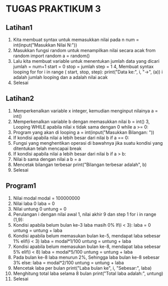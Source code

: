 # TUGAS PRAKTIKUM 3

## Latihan1
1. Kita membuat syntax untuk memasukkan nilai pada n
       num = int(input("Masukkan Nilai N:"))
2. Masukkan fungsi random untuk menampilkan nilai secara acak
       from random import random
       a = random()
3. Lalu kita membuat variable untuk menentukan jumlah data yang dicari
      jumlah = num+1
      start = 0
      stop = jumlah
      step = 1
4, Membuat syntax looping for
      for i in range ( start, stop, step):
      print("Data ke:", i, "->", (a))
      i adalah jumlah looping dan a adalah nilai acak
5. Selesai

## Latihan2
1. Memperkenalkan variable x integer, kemudian menginput nilainya
	a = int()
2. Memperkenalkan variable b dengan memasukkan nilai
	b = int()
3, Looping WHILE apabila nilai x tidak sama dengan 0
	while a >= 0:
4. Program yang akan di looping
	a = int(input("Masukkan Bilangan: "))
5. If kondisi apabila nilai a lebih besar dari nilai b
	if a == 0:
6. Fungsi yang menghentikan operasi di bawahnya jika suatu kondisi yang ditentukan telah mencapai
	break
7. If kondisi apabila nilai a lebih besar dari nilai b
	if a > b:
8. Nilai b sama dengan nilai a
	b = a
9. Mencetak bilangan terbesar
	print("Bilangan terbesar adalah", b)
10. Selesai

## Program1
1. Nilai modal
	modal = 100000000
2. Nilai laba 0
	laba = 0
3. Nilai untung 0
	untung = 0
4. Perulangan i dengan nilai awal 1, nilai akhir 9 dan step 1
	for i in range (1,9):
5. Kondisi apabila belum bulan ke-3 laba masih 0%
	If(i < 3):
	laba = 0
	untung = untung + laba
6. Kondisi apabila belum memasukan bulan ke-5, mendapat laba sebesar 1%
	elif(i < 3)
	laba = modal*1/100
	untung = untung + laba 
7. Kondisi apabila belum memasukan bulan ke-8, mendapat laba sebesar 5%
	elif(i < 8)
	laba = modal*5/100
	untung = untung + laba
8. Pada bulan ke-8 laba menurun 2%, Sehingga laba bulan ke-8 sebesar 3%
	else:
	laba = modal*2/100
	untung = untung + laba
9. Mencetak laba per bulan
	print("Laba bulan ke", i, "Sebesar:", laba)
10. Menghitung total laba selama 8 bulan
	print("Total laba adalah:", untung)
11. Selesai

   
